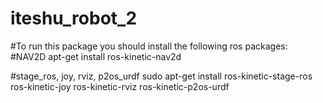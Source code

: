 # iteshu_robot_2

#To run this package you should install the following ros packages:
#NAV2D
apt-get install ros-kinetic-nav2d

#stage_ros, joy, rviz, p2os_urdf
sudo apt-get install ros-kinetic-stage-ros ros-kinetic-joy ros-kinetic-rviz ros-kinetic-p2os-urdf
